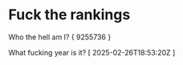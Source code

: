 # Fuck the rankings

Who the hell am I?
{ 9255736 }

What fucking year is it?
[ 2025-02-26T18:53:20Z ]
